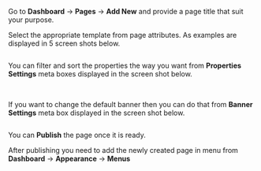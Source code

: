 Go to <strong>Dashboard</strong> &rarr; <strong>Pages</strong> &rarr; <strong>Add New</strong> and provide a page title that suit your purpose.

Select the appropriate template from page attributes. As examples are displayed in 5 screen shots below.

<div class="row clearfix">
<div class="col-md-6 col-lg-3"><img class="light-border" src="assets/realplaces/pages/1.png" alt=""/></div>
<div class="col-md-6 col-lg-3"><img class="light-border" src="assets/realplaces/pages/2.png" alt=""/></div>
<div class="col-md-6 col-lg-3"><img class="light-border" src="assets/realplaces/pages/3.png" alt=""/></div>
<div class="col-md-6 col-lg-3"><img class="light-border" src="assets/realplaces/pages/4.png" alt=""/></div>
<div class="clearfix"></div>
<div class="col-md-6 col-lg-3"><img class="light-border" src="assets/realplaces/pages/half-map.png" alt=""/></div>
</div>

 You can filter and sort the properties the way you want from <strong>Properties Settings</strong> meta boxes displayed in the screen shot below.

<img class="light-border" src="assets/realplaces/pages/5.png" alt=""/>
<img class="light-border" src="assets/realplaces/pages/5-1.png" alt=""/>


If you want to change the default banner then you can do that from <strong>Banner Settings</strong> meta box displayed in the screen shot below.

<img class="light-border" src="assets/realplaces/pages/6.png" alt=""/>

You can <strong>Publish</strong> the page once it is ready.


After publishing you need to add the newly created page in menu from <strong>Dashboard</strong> &rarr; <strong>Appearance</strong> &rarr; <strong>Menus</strong>
